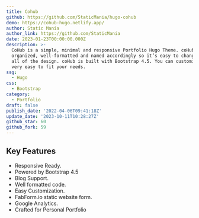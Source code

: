 ```yaml
---
title: Cohub
github: https://github.com/StaticMania/hugo-cohub
demo: https://cohub-hugo.netlify.app/
author: Static Mania
author_link: https://github.com/StaticMania
date: 2023-01-23T00:00:00.000Z
description: >-
  CoHub is a simple, minimal and responsive Portfolio Hugo Theme. coHub is well
  organized, well-formatted and named accordingly so it’s easy to change any and
  all of the design. coHub is built with Bootstrap 4.5. You can customize it
  very easy to fit your needs.
ssg:
  - Hugo
css:
  - Bootstrap
category:
  - Portfolio
draft: false
publish_date: '2022-04-06T09:41:18Z'
update_date: '2023-10-11T10:28:27Z'
github_star: 60
github_fork: 59
---
```


## Key Features

- Responsive Ready.
- Powered by Bootstrap 4.5
- Blog Support.
- Well formatted code.
- Easy Customization.
- FabForm.io static website form.
- Google Analytics.
- Crafted for Personal Portfolio
